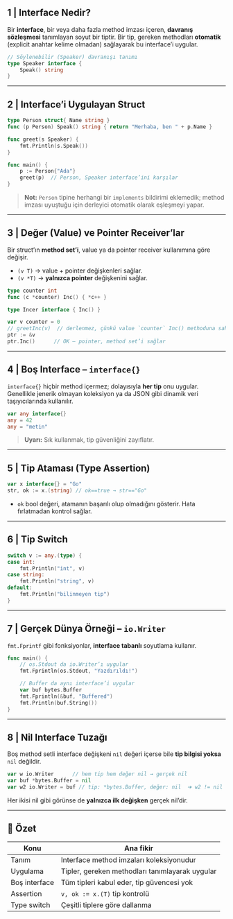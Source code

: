 ## 1 | Interface Nedir?

Bir **interface**, bir veya daha fazla method imzası içeren, **davranış sözleşmesi** tanımlayan soyut bir tiptir. Bir tip, gereken methodları **otomatik** (explicit anahtar kelime olmadan) sağlayarak bu interface’i uygular.

```go
// Söylenebilir (Speaker) davranışı tanımı
type Speaker interface {
    Speak() string
}
```

---

## 2 | Interface’i Uygulayan Struct

```go
type Person struct{ Name string }
func (p Person) Speak() string { return "Merhaba, ben " + p.Name }

func greet(s Speaker) {
    fmt.Println(s.Speak())
}

func main() {
    p := Person{"Ada"}
    greet(p)  // Person, Speaker interface’ini karşılar
}
```

> **Not:** `Person` tipine herhangi bir `implements` bildirimi eklemedik; method imzası uyuştuğu için derleyici otomatik olarak eşleşmeyi yapar.

---

## 3 | Değer (Value) ve Pointer Receiver’lar

Bir struct’ın **method set’i**, value ya da pointer receiver kullanımına göre değişir.

- `(v T)` → value + pointer değişkenleri sağlar.
- `(v *T)` → **yalnızca pointer** değişkenini sağlar.

```go
type counter int
func (c *counter) Inc() { *c++ }

type Incer interface { Inc() }

var v counter = 0
// greetInc(v)  // derlenmez, çünkü value `counter` Inc() methoduna sahip değil.
ptr := &v
ptr.Inc()      // OK – pointer, method set’i sağlar
```

---

## 4 | Boş Interface – `interface{}`

`interface{}` hiçbir method içermez; dolayısıyla **her tip** onu uygular. Genellikle jenerik olmayan koleksiyon ya da JSON gibi dinamik veri taşıyıcılarında kullanılır.

```go
var any interface{}
any = 42
any = "metin"
```

> **Uyarı:** Sık kullanmak, tip güvenliğini zayıflatır.

---

## 5 | Tip Ataması (Type Assertion)

```go
var x interface{} = "Go"
str, ok := x.(string) // ok==true → str=="Go"
```

- `ok` bool değeri, atamanın başarılı olup olmadığını gösterir. Hata fırlatmadan kontrol sağlar.

---

## 6 | Tip Switch

```go
switch v := any.(type) {
case int:
    fmt.Println("int", v)
case string:
    fmt.Println("string", v)
default:
    fmt.Println("bilinmeyen tip")
}
```

---

## 7 | Gerçek Dünya Örneği – `io.Writer`

`fmt.Fprintf` gibi fonksiyonlar, **interface tabanlı** soyutlama kullanır.

```go
func main() {
    // os.Stdout da io.Writer’ı uygular
    fmt.Fprintln(os.Stdout, "Yazdırıldı!")

    // Buffer da aynı interface’i uygular
    var buf bytes.Buffer
    fmt.Fprintln(&buf, "Buffered")
    fmt.Println(buf.String())
}
```

---

## 8 | Nil Interface Tuzağı

Boş method setli interface değişkeni `nil` değeri içerse bile **tip bilgisi yoksa** `nil` değildir.

```go
var w io.Writer      // hem tip hem değer nil → gerçek nil
var buf *bytes.Buffer = nil
var w2 io.Writer = buf // tip: *bytes.Buffer, değer: nil  ➔ w2 != nil
```

Her ikisi nil gibi görünse de **yalnızca ilk değişken** gerçek nil’dir.

---

## 🧠 Özet

| Konu          | Ana fikir                                       |
| ------------- | ----------------------------------------------- |
| Tanım         | Interface method imzaları koleksiyonudur        |
| Uygulama      | Tipler, gereken methodları tanımlayarak uygular |
| Boş interface | Tüm tipleri kabul eder, tip güvencesi yok       |
| Assertion     | `v, ok := x.(T)` tip kontrolü                   |
| Type switch   | Çeşitli tiplere göre dallanma                   |
